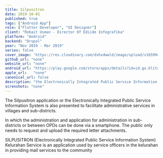 ```yaml
---
title: Silpusitron
date: 2019-10-01
published: true
tags: ["Android App"]
role: ["Flutter Developer", "UI Designer"]
client: "Robait Usman - Director Of Ediide Infografika"
platform: "Android" 
backend: "Drupal"
year: "Nov 2019 - Mar 2019"
series: false
cover_image: 'https://res.cloudinary.com/dvhxdwwld/image/upload/v1659949809/cover-silpusitron_mvi3z1.png'
github_url: "none"
website_url: "none"
android_url: "https://play.google.com/store/apps/details?id=id.go.blitarkota.silpusitronms"
apple_url:   "none"
canonical_url: false
description: "the Electronically Integrated Public Service Information System apps for facilitate administrative services."
screnshots: "none"
---
```


The Silpusitron application or the Electronically Integrated Public Service Information System is also presented to facilitate administrative services in villages and sub-districts. 

In which the administration and application for administration in sub-districts or between OPDs can be done via a smartphone. The public only needs to request and upload the required letter attachments.

SILPUSITRON (Electronically Integrated Public Service Information System) Kelurahan Service is an application used by service officers in the kelurahan in providing mail services to the community

